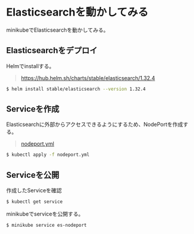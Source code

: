 # Elasticsearchを動かしてみる

minikubeでElasticsearchを動かしてみる。

## Elasticsearchをデプロイ

Helmでinstallする。
> https://hub.helm.sh/charts/stable/elasticsearch/1.32.4

```sh
$ helm install stable/elasticsearch --version 1.32.4
```

## Serviceを作成

Elasticsearchに外部からアクセスできるようにするため、NodePortを作成する。
> [nodeport.yml](nodeport.yml)

```sh
$ kubectl apply -f nodeport.yml
```

## Serviceを公開

作成したServiceを確認

```sh
$ kubectl get service
```

minikubeでserviceを公開する。

```sh
$ minikube service es-nodeport
```
